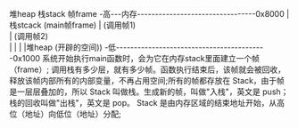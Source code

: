 堆heap
栈stack
帧frame
-高---内存---------------------------------0x8000
|栈stcack          (main帧frame) 
|                       (调用帧1)  
|                       (调用帧2)  
|
|
|
|堆heap           (开辟的空间))
-低------------------------------------------0x1000
系统开始执行main函数时，会为它在内存stack里面建立一个帧（frame）; 调用栈有多少层，就有多少帧。函数执行结束后，该帧就会被回收，释放该帧内部所有的内部变量，不再占用空间;所有的帧都存放在 Stack，由于帧是一层层叠加的，所以 Stack 叫做栈。生成新的帧，叫做"入栈"，英文是 push；栈的回收叫做"出栈"，英文是 pop。
Stack 是由内存区域的结束地址开始，从高位（地址）向低位（地址）分配;